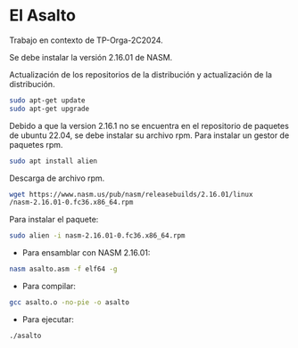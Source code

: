 # El Asalto

Trabajo en contexto de TP-Orga-2C2024.

Se debe instalar la versión 2.16.01 de NASM.

Actualización de los repositorios de la distribución y actualización de la distribución.
```sh
sudo apt-get update
sudo apt-get upgrade
```

Debido a que la version 2.16.1 no se encuentra en el repositorio de paquetes de ubuntu 22.04, se debe instalar su archivo rpm.
Para instalar un gestor de paquetes rpm.
```sh
sudo apt install alien
```
Descarga de archivo rpm.
```sh
wget https://www.nasm.us/pub/nasm/releasebuilds/2.16.01/linux
/nasm-2.16.01-0.fc36.x86_64.rpm
```
Para instalar el paquete:
```sh
sudo alien -i nasm-2.16.01-0.fc36.x86_64.rpm
```

- Para ensamblar con NASM 2.16.01:
```sh
nasm asalto.asm -f elf64 -g
```

- Para compilar:
```sh
gcc asalto.o -no-pie -o asalto
```

- Para ejecutar:
```sh
./asalto 
```
